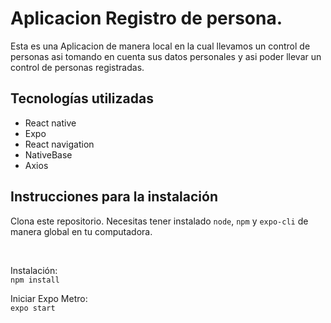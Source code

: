 # Aplicacion Registro de persona.
Esta es una Aplicacion de manera local en la cual llevamos un control de personas asi tomando en cuenta sus datos personales y asi poder llevar un control de personas registradas.

## Tecnologías utilizadas

- React native
- Expo
- React navigation
- NativeBase
- Axios

## Instrucciones para la instalación

Clona este repositorio. Necesitas tener instalado <code>node</code>, <code>npm</code> y <code>expo-cli</code> de manera global en tu computadora.



<br>

Instalación:<br>
<code>npm install</code>

Iniciar Expo Metro:<br>
<code>expo start</code>
